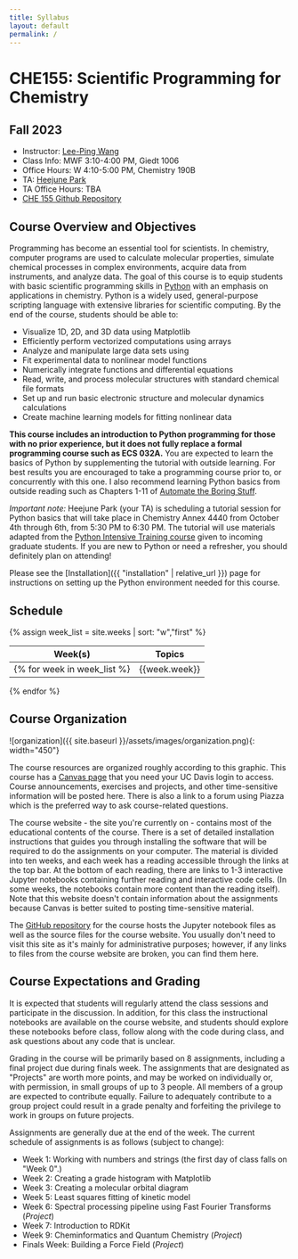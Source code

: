 ```yaml
---
title: Syllabus
layout: default
permalink: /
---
```


# CHE155: Scientific Programming for Chemistry

## Fall 2023

- Instructor: [Lee-Ping Wang](mailto:leeping@ucdavis.edu)
- Class Info: MWF 3:10-4:00 PM, Giedt 1006
- Office Hours: W 4:10-5:00 PM, Chemistry 190B
- TA: [Heejune Park](mailto:heepark@ucdavis.edu)
- TA Office Hours: TBA
- [CHE 155 Github Repository](https://github.com/leeping/che155)

## Course Overview and Objectives

Programming has become an essential tool for scientists. In chemistry, computer programs are used to calculate molecular properties, simulate chemical processes in complex environments, acquire data from instruments, and analyze data. The goal of this course is to equip students with basic scientific programming skills in [Python](https://www.python.org) with an emphasis on applications in chemistry. Python is a widely used, general-purpose scripting language with extensive libraries for scientific computing. By the end of the course, students should be able to:

- Visualize 1D, 2D, and 3D data using Matplotlib
- Efficiently perform vectorized computations using arrays
- Analyze and manipulate large data sets using
- Fit experimental data to nonlinear model functions
- Numerically integrate functions and differential equations
- Read, write, and process molecular structures with standard chemical file formats
- Set up and run basic electronic structure and molecular dynamics calculations
- Create machine learning models for fitting nonlinear data

**This course includes an introduction to Python programming for those with no prior experience, but it does not fully replace a formal programming course such as ECS 032A.** You are expected to learn the basics of Python by supplementing the tutorial with outside learning. For best results you are encouraged to take a programming course prior to, or concurrently with this one. I also recommend learning Python basics from outside reading such as Chapters 1-11 of [Automate the Boring Stuff](https://automatetheboringstuff.com/).

*Important note:* Heejune Park (your TA) is scheduling a tutorial session for Python basics that will take place in Chemistry Annex 4440 from October 4th through 6th, from 5:30 PM to 6:30 PM. The tutorial will use materials adapted from the [Python Intensive Training course](https://ucdavisdatalab.github.io/python_intensive_training/chapters/index.html) given to incoming graduate students. If you are new to Python or need a refresher, you should definitely plan on attending!

Please see the [Installation]({{ "installation" | relative_url }}) page for instructions on setting up the Python environment needed for this course.

## Schedule
{% assign week_list = site.weeks | sort: "w","first" %}

| Week(s) | Topics |
| --- | --- |
{% for week in week_list %}| {{week.week}} | [{{week.pagetitle}}]({{ week.url | relative_url }}) |
{% endfor %}

## Course Organization
![organization]({{ site.baseurl }}/assets/images/organization.png){: width="450"}

The course resources are organized roughly according to this graphic. 
This course has a [Canvas page](https://canvas.ucdavis.edu/courses/802399) that you need your UC Davis login to access.
Course announcements, exercises and projects, and other time-sensitive information will be posted here.
There is also a link to a forum using Piazza which is the preferred way to ask course-related questions.

The course website - the site you're currently on - contains most of the educational contents of the course.
There is a set of detailed installation instructions that guides you through installing the software that will be required to do the assignments on your computer.
The material is divided into ten weeks, and each week has a reading accessible through the links at the top bar.
At the bottom of each reading, there are links to 1-3 interactive Jupyter notebooks containing further reading and interactive code cells.
(In some weeks, the notebooks contain more content than the reading itself).
Note that this website doesn't contain information about the assignments because Canvas is better suited to posting time-sensitive material.

The [GitHub repository](https://github.com/leeping/che155) for the course hosts the Jupyter notebook files as well as the source files for the course website. 
You usually don't need to visit this site as it's mainly for administrative purposes; however, if any links to files from the course website are broken, you can find them here.

## Course Expectations and Grading

It is expected that students will regularly attend the class sessions and participate in the discussion. In addition, for this class the instructional notebooks are available on the course website, and students should explore these notebooks before class, follow along with the code during class, and ask questions about any code that is unclear.

Grading in the course will be primarily based on 8 assignments, including a final project due during finals week. The assignments that are designated as "Projects" are worth more points, and may be worked on individually or, with permission, in small groups of up to 3 people. All members of a group are expected to contribute equally. Failure to adequately contribute to a group project could result in a grade penalty and forfeiting the privilege to work in groups on future projects.

Assignments are generally due at the end of the week.  The current schedule of assignments is as follows (subject to change):

- Week 1: Working with numbers and strings (the first day of class falls on "Week 0".)
- Week 2: Creating a grade histogram with Matplotlib
- Week 3: Creating a molecular orbital diagram
- Week 5: Least squares fitting of kinetic model
- Week 6: Spectral processing pipeline using Fast Fourier Transforms (*Project*)
- Week 7: Introduction to RDKit
- Week 9: Cheminformatics and Quantum Chemistry (*Project*)
- Finals Week: Building a Force Field (*Project*)
